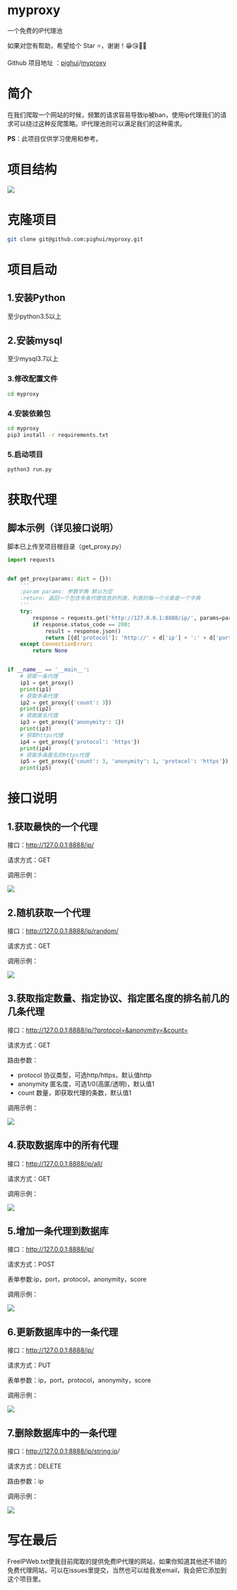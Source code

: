 # myproxy
一个免费的IP代理池

如果对您有帮助，希望给个 Star ⭐，谢谢！😁😘🎁🎉

Github 项目地址 ：[pighui](https://github.com/pighui)/[myproxy](<https://github.com/pighui/myproxy>)

# 简介

​	在我们爬取一个网站的时候，频繁的请求容易导致ip被ban，使用ip代理我们的请求可以绕过这种反爬策略。IP代理池则可以满足我们的这种需求。

**PS**：此项目仅供学习使用和参考。

# 项目结构

![](https://github.com/pighui/myproxy/raw/master/test_imgs/project.png)

# 克隆项目

```bash
git clone git@github.com:pighui/myproxy.git
```

# 项目启动

## 1.安装Python

至少python3.5以上

## 2.安装mysql

至少mysql3.7以上

### 3.修改配置文件

```bash
cd myproxy
```

### 4.安装依赖包

```bash
cd myproxy
pip3 install -r requirements.txt
```

### 5.启动项目

```bash
python3 run.py
```

# 获取代理

## 脚本示例（详见接口说明）

脚本已上传至项目根目录（get_proxy.py）

```python
import requests


def get_proxy(params: dict = {}):
    '''
    :param params: 参数字典 默认为空
    :return: 返回一个包含多条代理信息的列表，列表的每一个元素是一个字典
    '''
    try:
        response = requests.get('http://127.0.0.1:8888/ip/', params=params)
        if response.status_code == 200:
            result = response.json()
            return [{d['protocol']: 'http://' + d['ip'] + ':' + d['port']} for d in result]
    except ConnectionError:
        return None


if __name__ == '__main__':
    # 获取一条代理
    ip1 = get_proxy()
    print(ip1)
    # 获取多条代理
    ip2 = get_proxy({'count': 3})
    print(ip2)
    # 获取匿名代理
    ip3 = get_proxy({'anonymity': 1})
    print(ip3)
    # 获取https代理
    ip4 = get_proxy({'protocol': 'https'})
    print(ip4)
    # 获取多条匿名的https代理
    ip5 = get_proxy({'count': 3, 'anonymity': 1, 'protocol': 'https'})
    print(ip5)
```

# 接口说明

## 1.获取最快的一个代理

接口：http://127.0.0.1:8888/ip/

请求方式：GET

调用示例：

![](https://github.com/pighui/myproxy/raw/master/test_imgs/getone.png)

## 2.随机获取一个代理

接口：http://127.0.0.1:8888/ip/random/

请求方式：GET

调用示例：

![](https://github.com/pighui/myproxy/raw/master/test_imgs/random.png)

## 3.获取指定数量、指定协议、指定匿名度的排名前几的几条代理

接口：http://127.0.0.1:8888/ip/?protocol=&anonymity=&count=

请求方式：GET

路由参数：

- protocol 协议类型，可选http/https，默认值http
- anonymity 匿名度，可选1/0(高匿/透明)，默认值1
- count 数量，即获取代理的条数，默认值1

调用示例：

![](https://github.com/pighui/myproxy/raw/master/test_imgs/get.png)

## 4.获取数据库中的所有代理

接口：http://127.0.0.1:8888/ip/all/

请求方式：GET

调用示例：

![](https://github.com/pighui/myproxy/raw/master/test_imgs/getall.png)

## 5.增加一条代理到数据库

接口：http://127.0.0.1:8888/ip/

请求方式：POST

表单参数:ip，port，protocol，anonymity，score

调用示例：

![](https://github.com/pighui/myproxy/raw/master/test_imgs/post.png)

## 6.更新数据库中的一条代理

接口：http://127.0.0.1:8888/ip/

请求方式：PUT

表单参数：ip，port，protocol，anonymity，score

调用示例：

![](https://github.com/pighui/myproxy/raw/master/test_imgs/put.png)

## 7.删除数据库中的一条代理

接口：http://127.0.0.1:8888/ip/<string:ip>/

请求方式：DELETE

路由参数：ip

调用示例：

![](https://github.com/pighui/myproxy/raw/master/test_imgs/delete.png)

# 写在最后

​	FreeIPWeb.txt使我目前爬取的提供免费IP代理的网站，如果你知道其他还不错的免费代理网站，可以在issues里提交，当然也可以给我发email，我会把它添加到这个项目里。